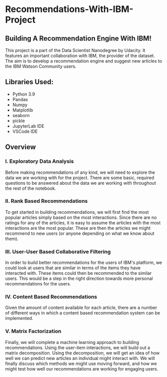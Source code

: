 # Recommendations-With-IBM-Project

## Building A Recommendation Engine With IBM!

This project is a part of the Data Scientist Nanodegree by Udacity. It features an important collaboration with IBM, the provider of the dataset. The aim is to develop a recommendation engine and suggest new articles to the IBM Watson Community users.

## Libraries Used:

* Python 3.9
* Pandas
* Numpy
* Matplotlib
* seaborn
* pickle
* JupyterLab IDE
* VSCode IDE

## Overview
### I. Exploratory Data Analysis
Before making recommendations of any kind, we will need to explore the data we are working with for the project. There are some basic, required questions to be answered about the data we are working with throughout the rest of the notebook.

### II. Rank Based Recommendations
To get started in building recommendations, we will first find the most popular articles simply based on the most interactions. Since there are no ratings for any of the articles, it is easy to assume the articles with the most interactions are the most popular. These are then the articles we might recommend to new users (or anyone depending on what we know about them).

### III. User-User Based Collaborative Filtering
In order to build better recommendations for the users of IBM's platform, we could look at users that are similar in terms of the items they have interacted with. These items could then be recommended to the similar users. This would be a step in the right direction towards more personal recommendations for the users.

### IV. Content Based Recommendations
Given the amount of content available for each article, there are a number of different ways in which a content based recommendation system can be implemented. 

### V. Matrix Factorization
Finally, we will complete a machine learning approach to building recommendations. Using the user-item interactions, we will build out a matrix decomposition. Using the decomposition, we will get an idea of how well we can predict new articles an individual might interact with. We will finally discuss which methods we might use moving forward, and how we might test how well our recommendations are working for engaging users.
